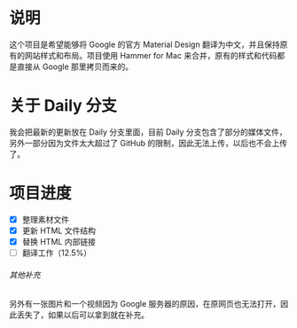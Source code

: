 # 说明
这个项目是希望能够将 Google 的官方 Material Design 翻译为中文，并且保持原有的网站样式和布局。项目使用 Hammer for Mac 来合并，原有的样式和代码都是直接从 Google 那里拷贝而来的。

# 关于 Daily 分支
我会把最新的更新放在 Daily 分支里面，目前 Daily 分支包含了部分的媒体文件，另外一部分因为文件太大超过了 GitHub 的限制，因此无法上传，以后也不会上传了。

# 项目进度
- [x] 整理素材文件
- [x] 更新 HTML 文件结构
- [x] 替换 HTML 内部链接
- [ ] 翻译工作（12.5%）

###### 其他补充
另外有一张图片和一个视频因为 Google 服务器的原因，在原网页也无法打开，因此丢失了，如果以后可以拿到就在补充。
